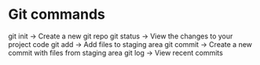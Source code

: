 # Git commands
git init -> Create a new git repo
git status -> View the changes to your project code
git add -> Add files to staging area
git commit -> Create a new commit with files from staging area
git log -> View recent commits
